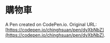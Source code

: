 # 購物車

A Pen created on CodePen.io. Original URL: [https://codepen.io/chinghsuan/pen/dyXbNbZ](https://codepen.io/chinghsuan/pen/dyXbNbZ).


